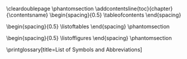 <!-- Table of contents -->

\cleardoublepage
\phantomsection
\addcontentsline{toc}{chapter}{\contentsname}
\begin{spacing}{0.5}
\tableofcontents
\end{spacing}

<!-- List of Tables -->

\begin{spacing}{0.5}
\listoftables
\end{spacing}
\phantomsection

<!-- List of Figures -->

\begin{spacing}{0.5}
\listoffigures
\end{spacing}
\phantomsection

<!-- List of Symbols and Abbreviations -->

\printglossary[title=List of Symbols and Abbreviations]
